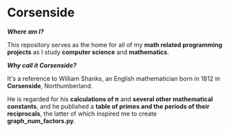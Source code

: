 # Corsenside
**_Where am I?_**

This repository serves as the home for all of my **math related programming projects** as I study **computer science** and **mathematics**.

**_Why call it Corsenside?_**

It's a reference to William Shanks, an English mathematician born in 1812 in **Corsenside**, Northumberland.

He is regarded for his **calculations of π** and **several other mathematical constants**, and he published a **table of primes and the periods of their reciprocals**, the latter of which inspired me to create **graph_num_factors.py**.

